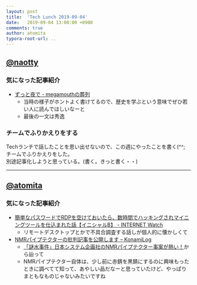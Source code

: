 ```yaml
---
layout: post
title:  'Tech Lunch 2019-09-04'
date:   2019-09-04 13:00:00 +0900
comments: true
author: atomita
typora-root-url: ..
---
```


## [@naotty](https://github.com/naotty)

### 気になった記事紹介

- [ずっと夜で \- megamouthの葬列](https://www.megamouth.info/entry/2019/09/03/020353)
    - 当時の様子がホントよく書けてるので、歴史を学ぶという意味でぜひ若い人に読んでほしいなーと
    - 最後の一文は秀逸

### チームでふりかえりをする

Techランチで話したことを思い出せないので、この週にやったことを書く(^^;  
チームでふりかえりをした。  
別途記事化しようと思っている。(書く。きっと書く・・)  


----

## [@atomita](https://github.com/atomita)

### 気になった記事紹介

- [簡単なパスワードでRDPを空けておいたら、数時間でハッキングされマイニングツールを仕込まれた話【イニシャルB】 - INTERNET Watch](https://internet.watch.impress.co.jp/docs/column/shimizu/1195372.html)
  - リモートデスクトップとかで不具合調査する話しが個人的に懐かしくて
- [NMRパイプテクターの批判記事を公開します – KonamiLog](http://konamih.sakura.ne.jp/blog/2019/05/04/nmr%E3%83%91%E3%82%A4%E3%83%97%E3%83%86%E3%82%AF%E3%82%BF%E3%83%BC%E3%81%AE%E9%9D%9E%E7%A7%91%E5%AD%A6%E7%9A%84%E3%81%AA%E6%AD%A3%E4%BD%93/)
  - [「謎水事件」日本システム企画社のNMRパイプテクター事案が熱い！](https://lineblog.me/yamamotoichiro/archives/13234140.html)から辿って
  - NMRパイプテクター自体は、少し前に赤錆を黒錆にするのに興味もったときに調べてて知って、あやしい品だなーと思っていたけど、やっぱりまともなものじゃないみたいですね
